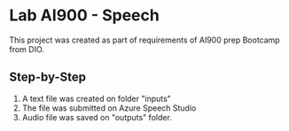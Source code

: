 # Lab AI900 - Speech

This project was created as part of requirements of AI900 prep Bootcamp from DIO.

## Step-by-Step

1. A text file was created on folder "inputs"
2. The file was submitted on Azure Speech Studio
3. Audio file was saved on "outputs" folder.
